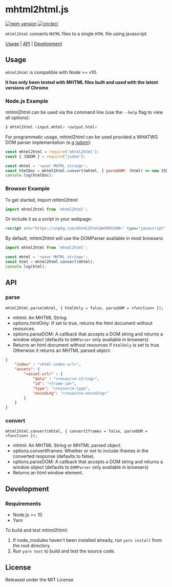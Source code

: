 # mhtml2html.js

[![npm version](https://badge.fury.io/js/mhtml2html.svg)](https://badge.fury.io/js/mhtml2html) [![circleci](https://circleci.com/gh/msindwan/mhtml2html.svg?style=shield&circle-token=:circle-token)](https://circleci.com/gh/msindwan/mhtml2html)

`mhtml2html` converts `MHTML` files to a single `HTML` file using javascript.

[Usage](#usage) | [API](#api) | [Development](#development)

## Usage

`mhtml2html` is compatible with Node >= v10.

**It has only been tested with MHTML files built and used with the latest versions of Chrome**

### Node.js Example

mhtml2html can be used via the command line (use the `--help` flag to view all options):

```sh
$ mhtml2html <input.mhtml> <output.html>
```

For programmatic usage, mhtml2html can be used provided a WHATWG DOM parser implementation (e.g [jsdom](https://github.com/jsdom/jsdom)):

```js
const mhtml2html = require('mhtml2html');
const { JSDOM } = require("jsdom");

const mhtml = '<your MHTML string>';
const htmlDoc = mhtml2html.convert(mhtml, { parseDOM: (html) => new JSDOM(html) });
console.log(htmlDoc);
```

### Browser Example

To get started, import mhtml2html:

```js
import mhtml2html from 'mhtml2html';
```

Or include it as a script in your webpage:

```html
<script src="https://unpkg.com/mhtml2html@<VERSION>" type="javascript" />
```

By default, mhtml2html will use the DOMParser available in most browsers:

```js
import mhtml2html from 'mhtml2html';

const mhtml = '<your MHTML string>';
const html = mhtml2html.convert(mhtml);
console.log(html);
```

## API

### parse

`mhtml2html.parse(mhtml, { htmlOnly = false, parseDOM = <function> });`

* mhtml: An MHTML String.
* options.htmlOnly: If set to true, returns the html document without resources.
* options.parseDOM: A callback that accepts a DOM string and returns a window object (defaults to `DOMParser` only available in browsers)
* Returns an html document without resources if `htmlOnly` is set to true. Otherwise it returns an MHTML parsed object:

``` json
{
    "index" : "<html-index-url>",
    "assets": {
        "<asset-url>" : {
            "data" : "<resource-string>",
            "id": "<frame-id>",
            "type": "<resource-type",
            "encoding": "<resource-encoding>"
        }
    }
}
```

### convert

`mhtml2html.convert(mhtml, { convertIframes = false, parseDOM = <function> });`

* mhtml: An MHTML String or MHTML parsed object.
* options.convertIframes: Whether or not to include iframes in the converted response (defaults to false).
* options.parseDOM: A callback that accepts a DOM string and returns a window object (defaults to `DOMParser` only available in browsers)
* Returns an html window element.

## Development

### Requirements

* Node.js >= 10
* Yarn

To build and test mhtml2html:

1. If node_modules haven't been installed already, run `yarn install` from the root directory.
2. Run `yarn test` to build and test the source code.

## License

Released under the MIT License

